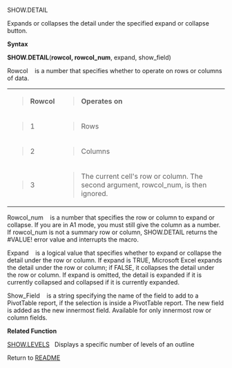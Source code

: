 SHOW.DETAIL

Expands or collapses the detail under the specified expand or collapse
button.

**Syntax**

**SHOW.DETAIL**(**rowcol, rowcol\_num**, expand, show\_field)

Rowcol&nbsp;&nbsp;&nbsp;&nbsp;is a number that specifies whether to
operate on rows or columns of data.

<table>
<tbody>
<tr class="odd">
<td><blockquote>
<p><strong>Rowcol</strong></p>
</blockquote></td>
<td><blockquote>
<p><strong>Operates on</strong></p>
</blockquote></td>
</tr>
<tr class="even">
<td><blockquote>
<p>1</p>
</blockquote></td>
<td><blockquote>
<p>Rows</p>
</blockquote></td>
</tr>
<tr class="odd">
<td><blockquote>
<p>2</p>
</blockquote></td>
<td><blockquote>
<p>Columns</p>
</blockquote></td>
</tr>
<tr class="even">
<td><blockquote>
<p>3</p>
</blockquote></td>
<td><blockquote>
<p>The current cell's row or column. The second argument, rowcol_num, is then ignored.</p>
</blockquote></td>
</tr>
</tbody>
</table>

Rowcol\_num&nbsp;&nbsp;&nbsp;&nbsp;is a number that specifies the row or
column to expand or collapse. If you are in A1 mode, you must still give
the column as a number. If rowcol\_num is not a summary row or column,
SHOW.DETAIL returns the \#VALUE\! error value and interrupts the macro.

Expand&nbsp;&nbsp;&nbsp;&nbsp;is a logical value that specifies whether
to expand or collapse the detail under the row or column. If expand is
TRUE, Microsoft Excel expands the detail under the row or column; if
FALSE, it collapses the detail under the row or column. If expand is
omitted, the detail is expanded if it is currently collapsed and
collapsed if it is currently expanded.

Show\_Field&nbsp;&nbsp;&nbsp;&nbsp;is a string specifying the name of
the field to add to a PivotTable report, if the selection is inside a
PivotTable report. The new field is added as the new innermost field.
Available for only innermost row or column fields.

**Related Function**

[SHOW.LEVELS](SHOW.LEVELS.md)&nbsp;&nbsp;&nbsp;Displays a specific number of levels of an
outline



Return to [README](README.md)


